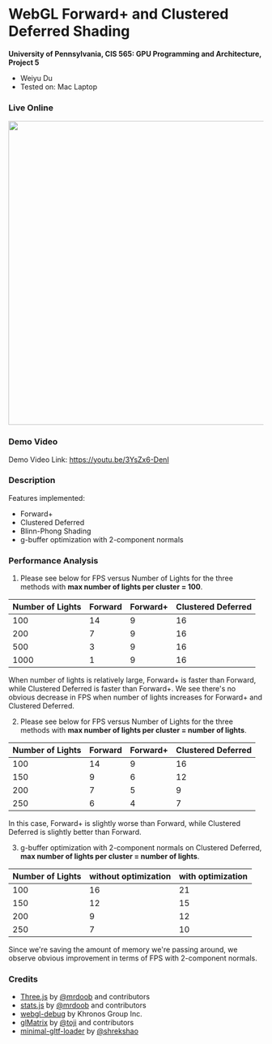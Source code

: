 WebGL Forward+ and Clustered Deferred Shading
======================

**University of Pennsylvania, CIS 565: GPU Programming and Architecture, Project 5**

* Weiyu Du
* Tested on: Mac Laptop

### Live Online

<img src="https://github.com/WeiyuDu/Project5-WebGL-Forward-Plus-and-Clustered-Deferred/blob/master/img/proj5_capture.png" width=600/>

### Demo Video

Demo Video Link: https://youtu.be/3YsZx6-DenI

### Description
Features implemented:
- Forward+
- Clustered Deferred
- Blinn-Phong Shading
- g-buffer optimization with 2-component normals

### Performance Analysis
1) Please see below for FPS versus Number of Lights for the three methods with **max number of lights per cluster = 100**.

| Number of Lights | Forward | Forward+ | Clustered Deferred|
| --- | --- | --- | --- |
| 100 | 14        |  9          | 16|
| 200 | 7        |  9          | 16|
| 500 | 3        |  9          | 16|
| 1000 | 1        |  9          | 16|

When number of lights is relatively large, Forward+ is faster than Forward, while Clustered Deferred is faster than Forward+. We see there's no obvious decrease in FPS when number of lights increases for Forward+ and Clustered Deferred.

2) Please see below for FPS versus Number of Lights for the three methods with **max number of lights per cluster = number of lights**.

| Number of Lights | Forward | Forward+ | Clustered Deferred|
| --- | --- | --- | --- |
| 100 | 14        |  9          | 16|
| 150 | 9        |  6          | 12|
| 200 | 7        |  5          | 9|
| 250 | 6        |  4          | 7|

In this case, Forward+ is slightly worse than Forward, while Clustered Deferred is slightly better than Forward.

3) g-buffer optimization with 2-component normals on Clustered Deferred, **max number of lights per cluster = number of lights**.

| Number of Lights | without optimization | with optimization |
| --- | --- | --- |
| 100 | 16        |    21        |
| 150 | 12        |  15          |
| 200 | 9       |  12          |
| 250 | 7        |  10          |

Since we're saving the amount of memory we're passing around, we observe obvious improvement in terms of FPS with 2-component normals.

### Credits

* [Three.js](https://github.com/mrdoob/three.js) by [@mrdoob](https://github.com/mrdoob) and contributors
* [stats.js](https://github.com/mrdoob/stats.js) by [@mrdoob](https://github.com/mrdoob) and contributors
* [webgl-debug](https://github.com/KhronosGroup/WebGLDeveloperTools) by Khronos Group Inc.
* [glMatrix](https://github.com/toji/gl-matrix) by [@toji](https://github.com/toji) and contributors
* [minimal-gltf-loader](https://github.com/shrekshao/minimal-gltf-loader) by [@shrekshao](https://github.com/shrekshao)
